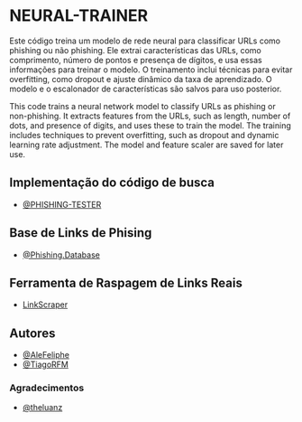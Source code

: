 # NEURAL-TRAINER

Este código treina um modelo de rede neural para classificar URLs como phishing ou não phishing. Ele extrai características das URLs, como comprimento, número de pontos e presença de dígitos, e usa essas informações para treinar o modelo. O treinamento inclui técnicas para evitar overfitting, como dropout e ajuste dinâmico da taxa de aprendizado. O modelo e o escalonador de características são salvos para uso posterior.

This code trains a neural network model to classify URLs as phishing or non-phishing. It extracts features from the URLs, such as length, number of dots, and presence of digits, and uses these to train the model. The training includes techniques to prevent overfitting, such as dropout and dynamic learning rate adjustment. The model and feature scaler are saved for later use.

## Implementação do código de busca
- [@PHISHING-TESTER](https://github.com/tiagorfmohr/PHISHING-TESTER)

## Base de Links de Phising

- [@Phishing.Database](https://github.com/mitchellkrogza/Phishing.Database)

## Ferramenta de Raspagem de Links Reais
- [LinkScraper](https://github.com/tiagorfmohr/LinkScraper)

## Autores

- [@AleFeliphe](https://github.com/AleFeliphe)
- [@TiagoRFM](https://github.com/tiagorfmohr)

### Agradecimentos
- [@theluanz](https://github.com/theluanz)

